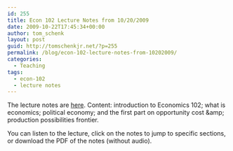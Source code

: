 ```yaml
---
id: 255
title: Econ 102 Lecture Notes from 10/20/2009
date: 2009-10-22T17:45:34+00:00
author: tom_schenk
layout: post
guid: http://tomschenkjr.net/?p=255
permalink: /blog/econ-102-lecture-notes-from-10202009/
categories:
  - Teaching
tags:
  - econ-102
  - lecture notes
---
```

The lecture notes are <a href="http://www.livescribe.com/cgi-bin/WebObjects/LDApp.woa/wa/MLSOverviewPage?sid=NRhvBrM9Lgh7">here</a>. Content: introduction to Economics 102; what is economics; political economy; and the first part on opportunity cost &amp;amp; production possibilities frontier.

You can listen to the lecture, click on the notes to jump to specific sections, or download the PDF of the notes (without audio).